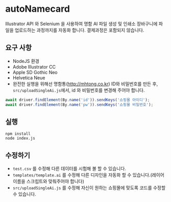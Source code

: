 # autoNamecard

Illustrator API 와 Selenium 을 사용하여 명함 AI 파일 생성 및 인쇄소 장바구니에 파일을 업로드하는 과정까지를 자동화 합니다. 결제과정은 포함되지 않습니다.

## 요구 사항
- NodeJS 환경
- Adobe Illustrator CC
- Apple SD Gothic Neo
- Helvetica Neue
- 완전한 실행을 위해선 명함통(http://mhtong.co.kr) ID와 비밀번호를 만든 후, `src/uploadSingleAi.js`에서, id 와 비밀번호를 변경해 주어야 합니다.

```javascript
await driver.findElement(By.name('id')).sendKeys('쇼핑몰 아이디');
await driver.findElement(By.name('pw')).sendKeys('쇼핑몰 비밀번호');
```

## 실행

```
npm install
node index.js
```

## 수정하기
- `test.csv` 를 수정해 다른 데이터를 시험해 볼 할 수 있습니다.
- `templates/template.ai` 를 수정해 다른 디자인을 자동화 할 수 있습니다.(레이어 이름을 스크립트와 맞춰주어야 합니다)
- `src/uploadSingleAi.js` 를 수정해 자신이 원하는 쇼핑몰에 맞도록 코드를 수정할 수 있습니다.
